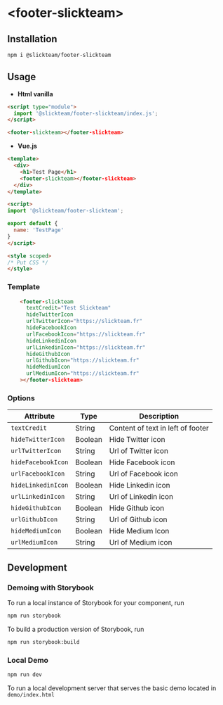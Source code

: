 # \<footer-slickteam>

## Installation
```bash
npm i @slickteam/footer-slickteam
```

## Usage

- **Html vanilla**

```html
<script type="module">
  import '@slickteam/footer-slickteam/index.js';
</script>

<footer-slickteam></footer-slickteam>
```

- **Vue.js**

```html
<template>
  <div>
    <h1>Test Page</h1>
    <footer-slickteam></footer-slickteam>
  </div>
</template>

<script>
import '@slickteam/footer-slickteam';

export default {
  name: 'TestPage'
}
</script>

<style scoped>
/* Put CSS */
</style>

```

### Template

``` html
    <footer-slickteam
      textCredit="Test Slickteam"
      hideTwitterIcon
      urlTwitterIcon="https://slickteam.fr"
      hideFacebookIcon
      urlFacebookIcon="https://slickteam.fr"
      hideLinkedinIcon
      urlLinkedinIcon="https://slickteam.fr"
      hideGithubIcon
      urlGithubIcon="https://slickteam.fr"
      hideMediumIcon
      urlMediumIcon="https://slickteam.fr"
    ></footer-slickteam>
```
### Options

Attribute           | Type               | Description
---                 | ---                | ---
`textCredit`        | String             | Content of text in left of footer
`hideTwitterIcon`   | Boolean            | Hide Twitter icon
`urlTwitterIcon`    | String             | Url of Twitter icon
`hideFacebookIcon`  | Boolean            | Hide Facebook icon
`urlFacebookIcon`   | String             | Url of Facebook icon
`hideLinkedinIcon`  | Boolean            | Hide Linkedin icon
`urlLinkedinIcon`   | String             | Url of Linkedin icon
`hideGithubIcon`    | Boolean            | Hide Github icon
`urlGithubIcon`     | String             | Url of Github icon
`hideMediumIcon`    | Boolean            | Hide Medium Icon
`urlMediumIcon`     | String             | Url of Medium icon

## Development

### Demoing with Storybook

To run a local instance of Storybook for your component, run
```bash
npm run storybook
```

To build a production version of Storybook, run
```bash
npm run storybook:build
```

### Local Demo
```bash
npm run dev
```
To run a local development server that serves the basic demo located in `demo/index.html`

